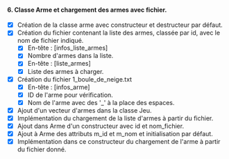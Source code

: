﻿#### 6. Classe Arme et chargement des armes avec fichier.

- [x] Création de la classe arme avec constructeur et destructeur par défaut.
- [x] Création du fichier contenant la liste des armes, classée par id, avec le nom de fichier indiqué.
  - [x] En-tête : [infos_liste_armes]
  - [x] Nombre d'armes dans la liste.
  - [x] En-tête : [liste_armes]
  - [x] Liste des armes à charger.
- [x] Création du fichier 1_boule_de_neige.txt
  - [x] En-tête : [infos_arme]
  - [x] ID de l'arme pour vérification.
  - [x] Nom de l'arme avec des '_' à la place des espaces.
- [x] Ajout d'un vecteur d'armes dans la classe Jeu.
- [x] Implémentation du chargement de la liste d'armes à partir du fichier.
- [x] Ajout dans Arme d'un constructeur avec id et nom_fichier.
- [x] Ajout à Arme des attributs m_id et m_nom et initialisation par défaut.
- [x] Implémentation dans ce constructeur du chargement de l'arme à partir du fichier donné.